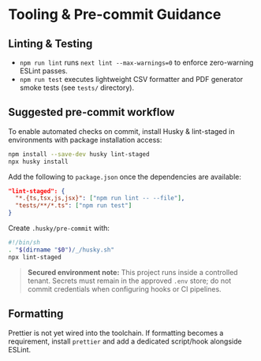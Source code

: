 # Tooling & Pre-commit Guidance

## Linting & Testing

- `npm run lint` runs `next lint --max-warnings=0` to enforce zero-warning ESLint passes.
- `npm run test` executes lightweight CSV formatter and PDF generator smoke tests (see `tests/` directory).

## Suggested pre-commit workflow

To enable automated checks on commit, install Husky & lint-staged in environments with package installation access:

```bash
npm install --save-dev husky lint-staged
npx husky install
```

Add the following to `package.json` once the dependencies are available:

```json
"lint-staged": {
  "*.{ts,tsx,js,jsx}": ["npm run lint -- --file"],
  "tests/**/*.ts": ["npm run test"]
}
```

Create `.husky/pre-commit` with:

```bash
#!/bin/sh
. "$(dirname "$0")/_/husky.sh"
npx lint-staged
```

> **Secured environment note:** This project runs inside a controlled tenant. Secrets must remain in the approved `.env` store; do not commit credentials when configuring hooks or CI pipelines.

## Formatting

Prettier is not yet wired into the toolchain. If formatting becomes a requirement, install `prettier` and add a dedicated script/hook alongside ESLint.
